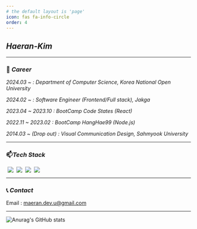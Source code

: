 ```yaml
---
# the default layout is 'page'
icon: fas fa-info-circle
order: 4
---
```


## **_Haeran-Kim_**

<hr/>

### 💼 _Career_

>
_2024.03 ~  : Department of Computer Science, Korea National Open University_
>
_2024.02 ~  : Software Engineer (Frontend/Full stack), Jakga_
>
_2023.04 ~ 2023.10 : BootCamp Code States (React)_
>
_2022.11 ~ 2023.02 : BootCamp HangHae99 (Node.js)_
>
_2014.03 ~ (Drop out) : Visual Communication Design, Sahmyook University_


<hr/>

### 📫_Tech Stack_  

<div style='display:flex; .img.mar'>
  <img style='margin:0px 4px' src="https://img.shields.io/badge/TypeScipt-3178C6?style=flat&logo=typescript&logoColor=white"/>
  <img style='margin:0px 4px' src="https://img.shields.io/badge/NodeJs-339933?style=flat&logo=nodedotjs&logoColor=white"/>
  <img style='margin:0px 4px' src="https://img.shields.io/badge/React-61DAFB?style=flat&logo=react&logoColor=white"/>
  <img style='margin:0px 4px' src="https://img.shields.io/badge/Electron-47848F?style=flat&logo=electron&logoColor=white"/>
</div>


<hr/>

### 📞 _Contact_
Email : maeran.dev.u@gmail.com

<hr/>

![Anurag's GitHub stats](https://github-readme-stats.vercel.app/api?username=kimmand0o0&&show_icons=true&theme=great-gatsby) 
